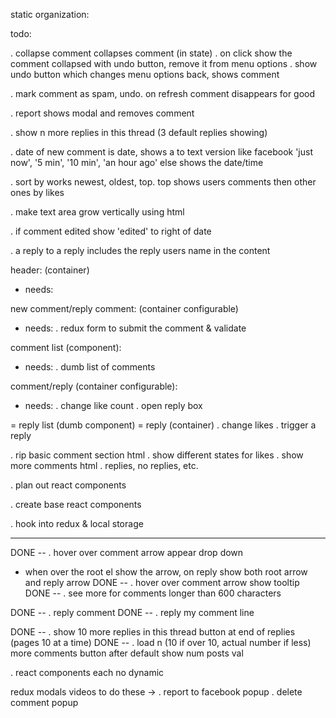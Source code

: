 static organization:


todo:

. collapse comment collapses comment (in state)
  . on click show the comment collapsed with undo button, remove it from menu options
  . show undo button which changes menu options back, shows comment

. mark comment as spam, undo. on refresh comment disappears for good

. report shows modal and removes comment

. show n more replies in this thread (3 default replies showing)

. date of new comment is date, shows a to text version like facebook
'just now', '5 min', '10 min', 'an hour ago' else shows the date/time

. sort by works newest, oldest, top. top shows users comments then other ones by likes

. make text area grow vertically using html

. if comment edited show 'edited' to right of date



. a reply to a reply includes the reply users name in the content




header: (container)
  - needs:




new comment/reply comment: (container configurable)
  - needs:
    . redux form to submit the comment & validate

comment list (component):
  - needs:
    . dumb list of comments

comment/reply (container configurable):
  - needs:
    . change like count
    . open reply box

  = reply list (dumb component)
    = reply (container)
      . change likes
      . trigger a reply





. rip basic comment section html
  . show different states for likes
  . show more comments html
  . replies, no replies, etc.

. plan out react components

. create base react components

. hook into redux & local storage




----------------------------------------------------------------

DONE -- . hover over comment arrow appear drop down
  - when over the root el show the arrow, on reply show both root arrow and reply arrow
DONE -- . hover over comment arrow show tooltip
DONE -- . see more for comments longer than 600 characters


DONE -- . reply comment
DONE -- . reply my comment line

DONE -- . show 10 more replies in this thread button at end of replies (pages 10 at a time)
DONE -- . load n (10 if over 10, actual number if less) more comments button after default show num posts val

. react components each no dynamic


redux modals videos to do these ->
. report to facebook popup
. delete comment popup
